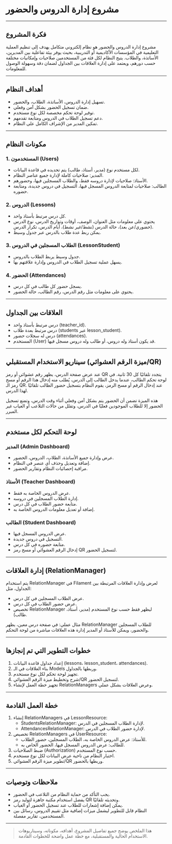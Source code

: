# مشروع إدارة الدروس والحضور

---

## فكرة المشروع

مشروع إدارة الدروس والحضور هو نظام إلكتروني متكامل يهدف إلى تنظيم العملية التعليمية في المؤسسات الأكاديمية أو التدريبية، بحيث يوفر بيئة تفاعلية بين المديرين، الأساتذة، والطلاب. يتيح النظام لكل فئة من المستخدمين صلاحيات وإمكانيات مختلفة حسب دورهم، ويعتمد على إدارة العلاقات بين الجداول لضمان دقة وسهولة الوصول للمعلومات.

---

## أهداف النظام

- تسهيل إدارة الدروس، الأساتذة، الطلاب، والحضور.
- ضمان تسجيل الحضور بشكل آمن وفعلي.
- توفير لوحة تحكم مخصصة لكل نوع مستخدم.
- دعم تسجيل الطلاب في الدروس ومتابعة تقدمهم.
- تمكين المدير من الإشراف الكامل على النظام.

---

## مكونات النظام

### 1. المستخدمون (Users)
- لكل مستخدم نوع (مدير، أستاذ، طالب) يتم تحديده في قاعدة البيانات.
- المدير: صلاحيات كاملة لإدارة جميع عناصر النظام.
- الأستاذ: صلاحيات لإدارة دروسه فقط، والطلاب المسجلين فيها، وحضورهم.
- الطالب: صلاحيات لمتابعة الدروس المسجل فيها، التسجيل في دروس جديدة، ومتابعة حضوره.

### 2. الدروس (Lessons)
- كل درس مرتبط بأستاذ واحد.
- يحتوي على معلومات مثل العنوان، الوصف، أوقات وتواريخ الدرس، نوع الدرس (حضوري/عن بعد)، حالة الدرس (نشط/غير نشط)، أيام الدرس، تكرار الدرس.
- يمكن ربط عدة طلاب بالدرس عبر جدول وسيط.

### 3. الطلاب المسجلين في الدروس (LessonStudent)
- جدول وسيط يربط الطلاب بالدروس.
- يسهل عملية تسجيل الطلاب في الدروس وإدارة علاقتهم بها.

### 4. الحضور (Attendances)
- يسجل حضور كل طالب في كل درس.
- يحتوي على معلومات مثل رقم الدرس، رقم الطالب، حالة الحضور.

---

## العلاقات بين الجداول

- درس مرتبط بأستاذ واحد (teacher_id).
- درس مرتبط بعدة طلاب (students عبر lesson_student).
- درس له سجلات حضور (attendances).
- المستخدم (User) قد يكون أستاذ وله دروس، أو طالب وله دروس مسجل فيها.

---

## سيناريو الاستخدام المستقبلي (ميزة الرقم العشوائي/QR)

عند عرض صفحة الدرس، يظهر رقم عشوائي أو رمز QR يتجدد تلقائيًا كل 30 ثانية. في لوحة تحكم الطالب، عندما يدخل الطالب إلى الدرس، يُطلب منه إدخال هذا الرقم أو مسح رمز الـ QR. عند إدخال الرقم أو مسح الرمز، يقوم النظام بتسجيل حضور الطالب تلقائيًا لهذا الدرس.

هذه الميزة تضمن أن الحضور يتم بشكل آمن وفعلي أثناء وقت الدرس، وتمنع تسجيل الحضور إلا للطلاب الموجودين فعليًا في الدرس، وتقلل من حالات التلاعب أو الغياب غير المبرر.

---

## لوحة التحكم لكل مستخدم

### المدير (Admin Dashboard)
- عرض وإدارة جميع الأساتذة، الطلاب، الدروس، الحضور.
- إضافة وتعديل وحذف أي عنصر في النظام.
- مراقبة إحصائيات النظام وتقارير الحضور.

### الأستاذ (Teacher Dashboard)
- عرض الدروس الخاصة به فقط.
- إدارة الطلاب المسجلين في دروسه.
- متابعة حضور الطلاب في كل درس.
- إضافة أو تعديل معلومات الدروس الخاصة به.

### الطالب (Student Dashboard)
- عرض الدروس المسجل فيها.
- التسجيل في دروس جديدة.
- متابعة حضوره في كل درس.
- إدخال الرقم العشوائي أو مسح رمز QR لتسجيل الحضور.

---

## إدارة العلاقات (RelationManager)

يتم استخدام RelationManager في Filament لعرض وإدارة العلاقات المرتبطة بين الجداول، مثل:
- عرض الطلاب المسجلين في كل درس.
- عرض حضور الطلاب في كل درس.
- تخصيص RelationManager ليظهر فقط حسب نوع المستخدم (مدير، أستاذ، طالب).

مثال عملي: في صفحة درس معين، يظهر RelationManager للطلاب المسجلين والحضور، ويمكن للأستاذ أو المدير إدارة هذه العلاقات مباشرة من لوحة التحكم.

---

## خطوات التطوير التي تم إنجازها

1. إعداد جداول قاعدة البيانات (lessons، lesson_student، attendances).
2. بناء العلاقات في الـ Models وربطها بالجداول.
3. تجهيز لوحة تحكم لكل نوع مستخدم.
4. شرح وتخطيط ميزة الرقم العشوائي/QR لتسجيل الحضور.
5. تجهيز خطة العمل لإنشاء RelationManagers وعرض العلاقات بشكل عملي.

---

## خطة العمل القادمة

1. إنشاء RelationManagers في LessonResource:
   - StudentsRelationManager: لإدارة الطلاب المسجلين في الدرس.
   - AttendancesRelationManager: لإدارة حضور الطلاب في الدرس.
2. تخصيص RelationManagers في UserResource:
   - للأستاذ: عرض الدروس الخاصة به، الطلاب المسجلين، حضور الطلاب.
   - للطالب: عرض الدروس المسجل فيها، الحضور الخاص به.
3. ضبط الصلاحيات (Authorization) حسب نوع المستخدم.
4. اختبار النظام من ناحية عرض البيانات لكل نوع مستخدم.
5. تطوير ميزة الرقم العشوائي/QR وربطها بالحضور.

---

## ملاحظات وتوصيات

- يجب التأكد من حماية النظام من التلاعب في الحضور.
- يفضل استخدام مكتبة جاهزة لتوليد رمز QR وتحديثه تلقائيًا.
- يمكن إضافة إشعارات للطلاب عند تسجيل الحضور أو الغياب.
- النظام قابل للتطوير ليشمل ميزات إضافية مثل تقييم الدروس، رسائل بين المستخدمين، تقارير مفصلة.

---

> هذا الملخص يوضح جميع تفاصيل المشروع، أهدافه، مكوناته، وسيناريوهات الاستخدام الحالية والمستقبلية، مع خطة عمل واضحة للخطوات القادمة.
